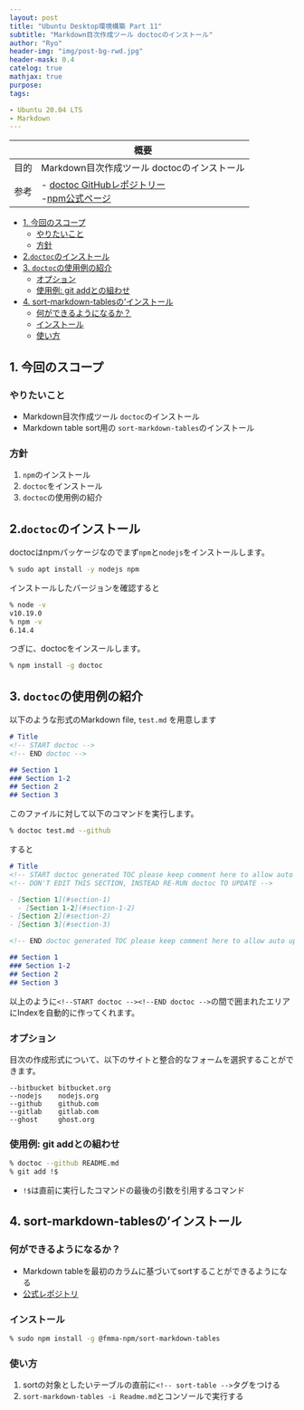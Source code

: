 ```yaml
---
layout: post
title: "Ubuntu Desktop環境構築 Part 11"
subtitle: "Markdown目次作成ツール doctocのインストール"
author: "Ryo"
header-img: "img/post-bg-rwd.jpg"
header-mask: 0.4
catelog: true
mathjax: true
purpose: 
tags:

- Ubuntu 20.04 LTS
- Markdown
---
```


<!-- Global site tag (gtag.js) - Google Analytics -->
<script async src="https://www.googletagmanager.com/gtag/js?id=G-LVL413SV09"></script>
<script>
  window.dataLayer = window.dataLayer || [];
  function gtag(){dataLayer.push(arguments);}
  gtag('js', new Date());

  gtag('config', 'G-LVL413SV09');
</script>


||概要|
|---|---|
|目的|Markdown目次作成ツール doctocのインストール|
|参考|- [doctoc GitHubレポジトリー](https://github.com/thlorenz/doctoc)<br> -[npm公式ページ](https://docs.npmjs.com/about-npm)|

<!-- START doctoc generated TOC please keep comment here to allow auto update -->
<!-- DON'T EDIT THIS SECTION, INSTEAD RE-RUN doctoc TO UPDATE -->

- [1. 今回のスコープ](#1-%E4%BB%8A%E5%9B%9E%E3%81%AE%E3%82%B9%E3%82%B3%E3%83%BC%E3%83%97)
  - [やりたいこと](#%E3%82%84%E3%82%8A%E3%81%9F%E3%81%84%E3%81%93%E3%81%A8)
  - [方針](#%E6%96%B9%E9%87%9D)
- [2.`doctoc`のインストール](#2doctoc%E3%81%AE%E3%82%A4%E3%83%B3%E3%82%B9%E3%83%88%E3%83%BC%E3%83%AB)
- [3. `doctoc`の使用例の紹介](#3-doctoc%E3%81%AE%E4%BD%BF%E7%94%A8%E4%BE%8B%E3%81%AE%E7%B4%B9%E4%BB%8B)
  - [オプション](#%E3%82%AA%E3%83%97%E3%82%B7%E3%83%A7%E3%83%B3)
  - [使用例: git addとの組わせ](#%E4%BD%BF%E7%94%A8%E4%BE%8B-git-add%E3%81%A8%E3%81%AE%E7%B5%84%E3%82%8F%E3%81%9B)
- [4. sort-markdown-tablesの’インストール](#4-sort-markdown-tables%E3%81%AE%E3%82%A4%E3%83%B3%E3%82%B9%E3%83%88%E3%83%BC%E3%83%AB)
  - [何ができるようになるか？](#%E4%BD%95%E3%81%8C%E3%81%A7%E3%81%8D%E3%82%8B%E3%82%88%E3%81%86%E3%81%AB%E3%81%AA%E3%82%8B%E3%81%8B)
  - [インストール](#%E3%82%A4%E3%83%B3%E3%82%B9%E3%83%88%E3%83%BC%E3%83%AB)
  - [使い方](#%E4%BD%BF%E3%81%84%E6%96%B9)

<!-- END doctoc generated TOC please keep comment here to allow auto update -->

## 1. 今回のスコープ
### やりたいこと

- Markdown目次作成ツール `doctoc`のインストール
- Markdown table sort用の `sort-markdown-tables`のインストール

### 方針

1. `npm`のインストール
2. `doctoc`をインストール
3. `doctoc`の使用例の紹介

## 2.`doctoc`のインストール

doctocはnpmパッケージなのでまず`npm`と`nodejs`をインストールします。

```zsh
% sudo apt install -y nodejs npm
```

インストールしたバージョンを確認すると

```zsh
% node -v
v10.19.0
% npm -v
6.14.4
```

つぎに、doctocをインスールします。

```zsh
% npm install -g doctoc
```

## 3. `doctoc`の使用例の紹介

以下のような形式のMarkdown file, `test.md` を用意します

```md
# Title
<!-- START doctoc -->
<!-- END doctoc -->

## Section 1
### Section 1-2
## Section 2
## Section 3
```

このファイルに対して以下のコマンドを実行します。

```zsh
% doctoc test.md --github
```

すると

```md
# Title
<!-- START doctoc generated TOC please keep comment here to allow auto update ->
<!-- DON'T EDIT THIS SECTION, INSTEAD RE-RUN doctoc TO UPDATE -->

- [Section 1](#section-1)
  - [Section 1-2](#section-1-2)
- [Section 2](#section-2)
- [Section 3](#section-3)

<!-- END doctoc generated TOC please keep comment here to allow auto update -->

## Section 1
### Section 1-2
## Section 2
## Section 3
```

以上のように`<!--START doctoc --><!--END doctoc -->`の間で囲まれたエリアにIndexを自動的に作ってくれます。


### オプション

目次の作成形式について、以下のサイトと整合的なフォームを選択することができます。

```
--bitbucket bitbucket.org
--nodejs    nodejs.org
--github    github.com
--gitlab    gitlab.com
--ghost     ghost.org
```

### 使用例: git addとの組わせ

```zsh
% doctoc --github README.md 
% git add !$
```

- `!$`は直前に実行したコマンドの最後の引数を引用するコマンド





## 4. sort-markdown-tablesの’インストール
### 何ができるようになるか？

- Markdown tableを最初のカラムに基づいてsortすることができるようになる
- [公式レポジトリ](https://github.com/fmma/sort-markdown-tables#readme)

### インストール

```zsh
% sudo npm install -g @fmma-npm/sort-markdown-tables
```

### 使い方

1. sortの対象としたいテーブルの直前に`<!-- sort-table -->`タグをつける
2. `sort-markdown-tables -i Readme.md`とコンソールで実行する





